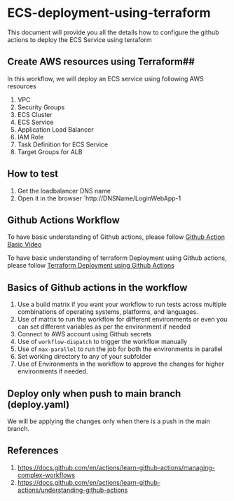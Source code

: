 # ECS-deployment-using-terraform
This document will provide you all the details how to configure the github actions to deploy the ECS Service using terraform


## Create AWS resources using Terraform##

In this workflow, we will deploy an ECS service using following AWS resources 
 1. VPC
 2. Security Groups
 3. ECS Cluster
 4. ECS Service
 5. Application Load Balancer
 6. IAM Role
 7. Task Definition for ECS Service
 8. Target Groups for ALB

 ## How to test

 1. Get the loadbalancer DNS name
 2. Open it in the browser `http://DNSName/LoginWebApp-1

## Github Actions Workflow 

To have basic understanding of Github actions, please follow [Github Action Basic Video](https://www.youtube.com/watch?v=0VELgZOJs78)

To have basic understanding of terraform Deployment using Github actions, please follow [Terraform Deployment using Github Actions](https://youtu.be/sNQNdBqSz3A)

## Basics of Github actions in the workflow

  1. Use a build matrix if you want your workflow to run tests across multiple combinations of operating systems, platforms, and languages. 
  3. Use of matrix to run the workflow for different environments or even you can set different variables as per the environment if needed
  4. Connect to AWS account using Github secrets
  6. Use of `workflow-dispatch` to trigger the workflow manually
  7. Use of `max-parallel` to run the job for both the environments in parallel
  8. Set working directory to any of your subfolder
  9. Use of Environments in the workflow to approve the changes for higher environments if needed.



## Deploy only when push to main branch (deploy.yaml)

We will be applying the changes only when there is a push in the main branch.


## References
1. https://docs.github.com/en/actions/learn-github-actions/managing-complex-workflows
2. https://docs.github.com/en/actions/learn-github-actions/understanding-github-actions
